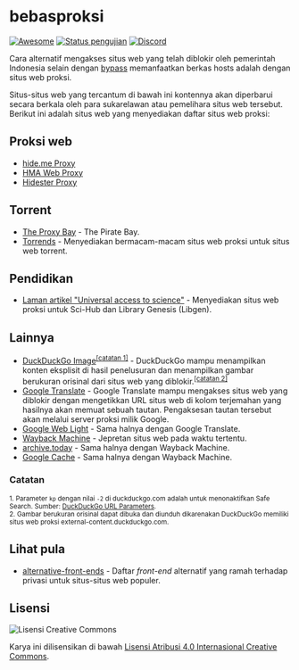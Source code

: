 # bebasproksi
[![Awesome](https://cdn.jsdelivr.net/gh/sindresorhus/awesome@d7305f38d29fed78fa85652e3a63e154dd8e8829/media/badge.svg)](#)
[![Status pengujian](https://img.shields.io/github/actions/workflow/status/bebasid/bebasproksi/main.yml?branch=master&label=pengujian%20pranala)](https://github.com/bebasid/bebasproksi/actions)
[![Discord](https://img.shields.io/discord/630415907021389825?label=Discord&color=7388d9)](https://discord.gg/EKrxZyu)

Cara alternatif mengakses situs web yang telah diblokir oleh pemerintah Indonesia selain dengan [bypass](https://github.com/bebasid/bebasid) memanfaatkan berkas hosts adalah dengan situs web proksi.

Situs-situs web yang tercantum di bawah ini kontennya akan diperbarui secara berkala oleh para sukarelawan atau pemelihara situs web tersebut. Berikut ini adalah situs web yang menyediakan daftar situs web proksi:

## Proksi web
* [hide.me Proxy](https://hide.me/id/proxy)
* [HMA Web Proxy](https://www.hidemyass.com/id-id/proxy)
* [Hidester Proxy](https://hidester.com/proxy/)

## Torrent
* [The Proxy Bay](https://proxybay.github.io/) - The Pirate Bay.
* [Torrends](https://torrends.to/proxy/) - Menyediakan bermacam-macam situs web proksi untuk situs web torrent.

## Pendidikan
* [Laman artikel "Universal access to science"](https://vertsluisants.fr/index.php?article4/where-scihub-libgen-server-down) - Menyediakan situs web proksi untuk Sci-Hub dan Library Genesis (Libgen).

## Lainnya
* [DuckDuckGo Image](https://duckduckgo.com/?q=kata+kunci+pencarian&kp=-2&ia=images&iax=images)<sup>[[catatan 1]](#Catatan)</sup> - DuckDuckGo mampu menampilkan konten eksplisit di hasil penelusuran dan menampilkan gambar berukuran orisinal dari situs web yang diblokir.<sup>[[catatan 2]](#Catatan)</sup>
* [Google Translate](https://translate.google.com/translate?u=old.reddit.com) - Google Translate mampu mengakses situs web yang diblokir dengan mengetikkan URL situs web di kolom terjemahan yang hasilnya akan memuat sebuah tautan. Pengaksesan tautan tersebut akan melalui server proksi milik Google.
* [Google Web Light](https://googleweblight.com/?lite_url=old.reddit.com) - Sama halnya dengan Google Translate.
* [Wayback Machine](https://web.archive.org/web/*/https://old.reddit.com) - Jepretan situs web pada waktu tertentu.
* [archive.today](https://archive.today/https://old.reddit.com/) - Sama halnya dengan Wayback Machine.
* [Google Cache](https://webcache.googleusercontent.com/search?q=cache:thepiratebay.org) - Sama halnya dengan Wayback Machine.

### Catatan
<sup>1. Parameter `kp` dengan nilai `-2`  di duckduckgo.com adalah untuk menonaktifkan Safe Search. Sumber: [DuckDuckGo URL Parameters](https://duckduckgo.com/params).<br>
2. Gambar berukuran orisinal dapat dibuka dan diunduh dikarenakan DuckDuckGo memiliki situs web proksi external-content.duckduckgo.com.</sup>

## Lihat pula
* [alternative-front-ends](https://github.com/mendel5/alternative-front-ends) - Daftar _front-end_ alternatif yang ramah terhadap privasi untuk situs-situs web populer.

## Lisensi
![Lisensi Creative Commons](https://licensebuttons.net/l/by/4.0/88x31.png)

Karya ini dilisensikan di bawah [Lisensi Atribusi 4.0 Internasional Creative Commons](https://creativecommons.org/licenses/by/4.0/deed.id).

